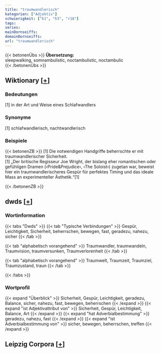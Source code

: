 ```yaml
---
title: "traumwandlerisch"
kategorien: ["Adjektiv"]
schwierigkeit: ["k1", "h3", "r18"]
tags:
series:
mainDornseiffs:
domainDornseiffs:
url: "traumwandlerisch"
---
```


{{< betonenÜbs >}}
**Übersetzung:**  
sleepwalking, somnambulistic, noctambulistic, noctambulic  
{{< /betonenÜbs >}}

## Wiktionary [[+](https://de.wiktionary.org/wiki/traumwandlerisch)]

### Bedeutungen
[1] in der Art und Weise eines Schlafwandlers  

### Synonyme
[1] schlafwandlerisch, nachtwandlerisch  

### Beispiele
{{< betonenZB >}}
[1] Die notwendigen Handgriffe beherrschte er mit traumwandlerischer Sicherheit.  
[1] „Der britische Regisseur Joe Wright, der bislang eher romantischen oder gefühligen Dramen (‹Pride&Prejudice›, ‹The Soloist›) zugetan war, beweist hier ein traumwandlerischeres Gespür für perfektes Timing und das ideale Mass an experimenteller Ästhetik.“[1]  

{{< /betonenZB >}}


## dwds [[+](https://www.dwds.de/wb/traumwandlerisch)]

### Wortinformation
{{< tabs "Dwds" >}}
{{< tab "Typische Verbindungen" >}}
Gespür, Leichtigkeit, Sicherheit, beherrschen, bewegen, fast, geradezu, nahezu, sicher
{{< /tab >}}

{{< tab "alphabetisch vorangehend" >}}
Traumwandler, traumwandeln, Traumvision, traumversunken, Traumverlorenheit
{{< /tab >}}

{{< tab "alphabetisch vorangehend" >}}
Traumwelt, Traumzeit, Traumziel, Traumzustand, traun
{{< /tab >}}

{{< /tabs >}}

### Wortprofil
{{< expand "Überblick" >}} Sicherheit, Gespür, Leichtigkeit, geradezu, Balance, sicher, nahezu, fast, bewegen, beherrschen {{< /expand >}}
{{< expand "ist Adjektivattribut von" >}} Sicherheit, Gespür, Leichtigkeit, Balance, Art {{< /expand >}}
{{< expand "hat Adverbialbestimmung" >}} geradezu, nahezu, fast {{< /expand >}}
{{< expand "ist Adverbialbestimmung von" >}} sicher, bewegen, beherrschen, treffen {{< /expand >}}

## Leipzig Corpora [[+](https://corpora.uni-leipzig.de/en/res?word=traumwandlerisch&corpusId=deu_newscrawl-public_2018)]

